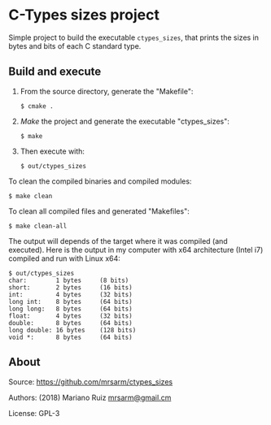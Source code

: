 C-Types sizes project
=====================

Simple project to build the executable
`ctypes_sizes`, that prints the sizes in bytes
and bits of each C standard type.


Build and execute
-----------------

1. From the source directory, generate the "Makefile":

       $ cmake .

2. *Make* the project and generate the executable "ctypes_sizes":

       $ make

3. Then execute with:

       $ out/ctypes_sizes

To clean the compiled binaries and compiled modules:

    $ make clean

To clean all compiled files and generated "Makefiles":

    $ make clean-all

The output will depends of the target where it was compiled
(and executed). Here is the output in my computer
with x64 architecture (Intel i7) compiled and run with
Linux x64:

    $ out/ctypes_sizes
    char:        1 bytes     (8 bits)
    short:       2 bytes     (16 bits)
    int:         4 bytes     (32 bits)
    long int:    8 bytes     (64 bits)
    long long:   8 bytes     (64 bits)
    float:       4 bytes     (32 bits)
    double:      8 bytes     (64 bits)
    long double: 16 bytes    (128 bits)
    void *:      8 bytes     (64 bits)


About
-----

Source: https://github.com/mrsarm/ctypes_sizes

Authors: (2018) Mariano Ruiz <mrsarm@gmail.cm>

License: GPL-3
